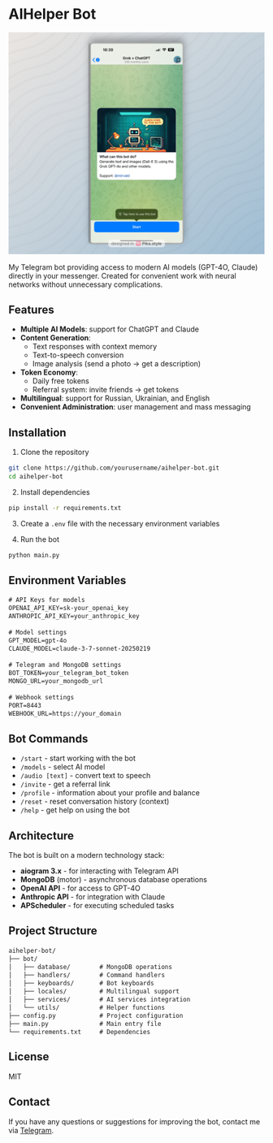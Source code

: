 # AIHelper Bot
![AIHelper Bot Overview](image/overview.jpg)

My Telegram bot providing access to modern AI models (GPT-4O, Claude) directly in your messenger. Created for convenient work with neural networks without unnecessary complications.

## Features

- **Multiple AI Models**: support for ChatGPT and Claude
- **Content Generation**:
  - Text responses with context memory
  - Text-to-speech conversion
  - Image analysis (send a photo → get a description)
- **Token Economy**:
  - Daily free tokens
  - Referral system: invite friends → get tokens
- **Multilingual**: support for Russian, Ukrainian, and English
- **Convenient Administration**: user management and mass messaging

## Installation

1. Clone the repository
```bash
git clone https://github.com/yourusername/aihelper-bot.git
cd aihelper-bot
```

2. Install dependencies
```bash
pip install -r requirements.txt
```

3. Create a `.env` file with the necessary environment variables

4. Run the bot
```bash
python main.py
```

## Environment Variables

```env
# API Keys for models
OPENAI_API_KEY=sk-your_openai_key
ANTHROPIC_API_KEY=your_anthropic_key

# Model settings
GPT_MODEL=gpt-4o
CLAUDE_MODEL=claude-3-7-sonnet-20250219

# Telegram and MongoDB settings
BOT_TOKEN=your_telegram_bot_token
MONGO_URL=your_mongodb_url

# Webhook settings
PORT=8443
WEBHOOK_URL=https://your_domain
```

## Bot Commands

- `/start` - start working with the bot
- `/models` - select AI model
- `/audio [text]` - convert text to speech
- `/invite` - get a referral link
- `/profile` - information about your profile and balance
- `/reset` - reset conversation history (context)
- `/help` - get help on using the bot

## Architecture

The bot is built on a modern technology stack:

- **aiogram 3.x** - for interacting with Telegram API
- **MongoDB** (motor) - asynchronous database operations
- **OpenAI API** - for access to GPT-4O
- **Anthropic API** - for integration with Claude
- **APScheduler** - for executing scheduled tasks

## Project Structure

```
aihelper-bot/
├── bot/
│   ├── database/        # MongoDB operations
│   ├── handlers/        # Command handlers
│   ├── keyboards/       # Bot keyboards
│   ├── locales/         # Multilingual support
│   ├── services/        # AI services integration
│   └── utils/           # Helper functions
├── config.py            # Project configuration
├── main.py              # Main entry file
└── requirements.txt     # Dependencies
```

## License

MIT

## Contact

If you have any questions or suggestions for improving the bot, contact me via [Telegram](https://t.me/mirvaId).